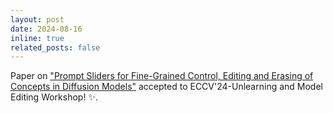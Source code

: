 ```yaml
---
layout: post
date: 2024-08-16
inline: true
related_posts: false
---
```


Paper on ["Prompt Sliders for Fine-Grained Control, Editing and Erasing of Concepts in Diffusion Models"](https://openreview.net/pdf/70e2b65255d4afa0f385794ed382c3018dc6bb69.pdf) accepted to ECCV'24-Unlearning and Model Editing Workshop! :sparkles:.
